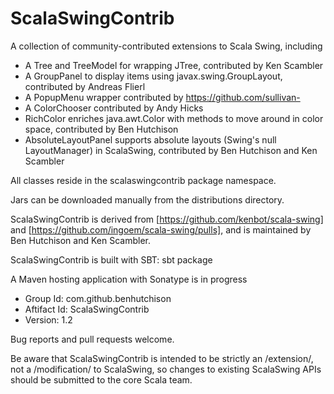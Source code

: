 ScalaSwingContrib
=================

A collection of community-contributed extensions to Scala Swing, including

* A Tree and TreeModel for wrapping JTree, contributed by Ken Scambler
* A GroupPanel to display items using javax.swing.GroupLayout, contributed by Andreas Flierl
* A PopupMenu wrapper contributed by https://github.com/sullivan-
* A ColorChooser contributed by Andy Hicks
* RichColor enriches java.awt.Color with methods to move around in color space, contributed by Ben Hutchison
* AbsoluteLayoutPanel supports absolute layouts (Swing's null LayoutManager) in ScalaSwing, contributed by Ben Hutchison and Ken Scambler

All classes reside in the scalaswingcontrib package namespace.

Jars can be downloaded manually from the distributions directory.

ScalaSwingContrib is derived from [https://github.com/kenbot/scala-swing] and [https://github.com/ingoem/scala-swing/pulls], 
and is maintained by Ben Hutchison and Ken Scambler.

ScalaSwingContrib is built with SBT: sbt package

A Maven hosting application with Sonatype is in progress

* Group Id:  com.github.benhutchison
* Aftifact Id: ScalaSwingContrib
* Version: 1.2

Bug reports and pull requests welcome. 

Be aware that ScalaSwingContrib is intended to be strictly an /extension/, not a /modification/ to ScalaSwing, so changes to existing ScalaSwing APIs should be submitted to the core Scala team.
